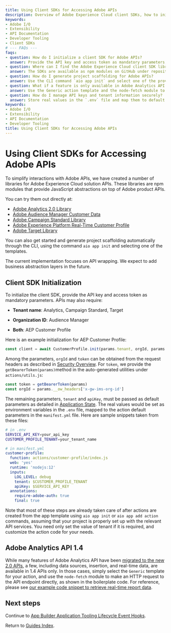 ```yaml
---
title: Using Client SDKs for Accessing Adobe APIs
description: Overview of Adobe Experience Cloud client SDKs, how to initialize them, and usage guidance for Adobe APIs including Analytics and Customer Profile.
keywords:
- Adobe I/O
- Extensibility
- API Documentation
- Developer Tooling
- Client SDKs
# --- FAQs ---
faqs:
- question: How do I initialize a client SDK for Adobe APIs?
  answer: Provide the API key and access token as mandatory parameters, and include tenant name and organization ID when required, as shown in the initialization example for Customer Profile.
- question: Where can I find the Adobe Experience Cloud client SDK libraries?
  answer: The SDKs are available as npm modules on GitHub under repositories like aio-lib-analytics and aio-lib-customer-profile.
- question: How do I generate project scaffolding for Adobe APIs?
  answer: Use the CLI command `aio app init` and select one of the provided templates to get started quickly.
- question: What if a feature is only available in Adobe Analytics API 1.4?
  answer: Use the Generic action template and the node-fetch module to directly call the API endpoint following example snippets provided in Adobe documentation.
- question: How do I manage API keys and tenant information securely?
  answer: Store real values in the `.env` file and map them to default action parameters in the `manifest.yml` file to keep secrets out of code.
keywords:
- Adobe I/O
- Extensibility
- API Documentation
- Developer Tooling
title: Using Client SDKs for Accessing Adobe APIs
---
```

# Using Client SDKs for Accessing Adobe APIs

To simplify interactions with Adobe APIs, we have created a number of libraries for Adobe Experience Cloud solution APIs. These libraries are npm modules that provide JavaScript abstractions on top of Adobe product APIs. 

You can try them out directly at:

- [Adobe Analytics 2.0 Library](https://github.com/adobe/aio-lib-analytics)
- [Adobe Audience Manager Customer Data](https://github.com/adobe/aio-lib-audience-manager-cd)
- [Adobe Campaign Standard Library](https://github.com/adobe/aio-lib-campaign-standard)
- [Adobe Experience Platform Real-Time Customer Profile](https://github.com/adobe/aio-lib-customer-profile)
- [Adobe Target Library](https://github.com/adobe/aio-lib-target)

You can also get started and generate project scaffolding automatically through the CLI, using the command ```aio app init``` and selecting one of the templates. 

The current implementation focuses on API wrapping. We expect to add business abstraction layers in the future.

## Client SDK Initialization

To initialize the client SDK, provide the API key and access token as mandatory parameters. APIs may also require:

* **Tenant name**: Analytics, Campaign Standard, Target

* **Organization ID**: Audience Manager

* **Both**: AEP Customer Profile

Here is an example initialization for AEP Customer Profile:

```javascript
const client = await CustomerProfile.init(params.tenant, orgId, params.apiKey, token)
```

Among the parameters, `orgId` and `token` can be obtained from the request headers as described in [Security Overview](../security/index.md). For `token`, we provide the `getBearerToken(params)`method in the auto-generated utilities under `actions/utils.js`:

```javascript
const token = getBearerToken(params)
const orgId = params.__ow_headers['x-gw-ims-org-id']
```

The remaining parameters, `tenant` and `apiKey`, must be passed as default parameters as detailed in [Application State](../application-state.md). The real values would be set as environment variables in the `.env` file, mapped to the action default parameters in the `manifest.yml` file. Here are sample snippets taken from these files:

```bash
# in .env
SERVICE_API_KEY=your_api_key
CUSTOMER_PROFILE_TENANT=your_tenant_name
```

```yaml
# in manifest.yml
customer-profile:
  function: actions/customer-profile/index.js
  web: 'yes'
  runtime: 'nodejs:12'
  inputs:
    LOG_LEVEL: debug
    tenant: $CUSTOMER_PROFILE_TENANT
    apiKey: $SERVICE_API_KEY
  annotations:
    require-adobe-auth: true
    final: true
```

Note that most of these steps are already taken care of after actions are created from the app template using `aio app init` or `aio app add action` commands, assuming that your project is properly set up with the relevant API services. You need only set the value of tenant if it is required, and customize the action code for your needs.

## Adobe Analytics API 1.4

While many features of Adobe Analytics API have been [migrated to the new 2.0 APIs](https://developer.adobe.com/analytics-apis/docs/2.0/#!AdobeDocs/analytics-2.0-apis/master/migration-guide.md), a few, including data sources, insertion, and real-time data, are available in 1.4 APIs only. In those cases, simply select the `Generic` template for your action, and use the `node-fetch` module to make an HTTP request to the API endpoint directly, as shown in the boilerplate code. For reference, please see [our example code snippet to retrieve real-time report data](https://github.com/AdobeDocs/adobeio-samples-firefly-basics/blob/master/actions/analytics14/index.js).

## Next steps

Continue to [App Builder Application Tooling Lifecycle Event Hooks](app-hooks.md).

Return to [Guides Index](../../index.md).
